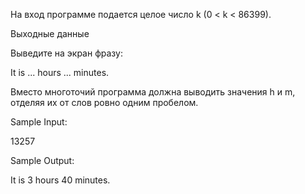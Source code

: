 На вход программе подается целое число k (0 < k < 86399).

Выходные данные

Выведите на экран фразу:

It is ... hours ... minutes.

Вместо многоточий программа должна выводить значения h и m, отделяя их от слов ровно одним пробелом.

Sample Input:

13257

Sample Output:

It is 3 hours 40 minutes.